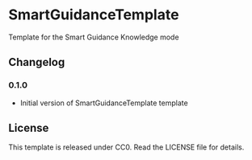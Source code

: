 # SmartGuidanceTemplate

Template for the Smart Guidance Knowledge mode

## Changelog

### 0.1.0

- Initial version of SmartGuidanceTemplate template

## License

This template is released under CC0. Read the LICENSE file for details.